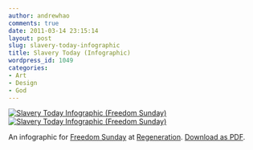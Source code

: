 ```yaml
---
author: andrewhao
comments: true
date: 2011-03-14 23:15:14
layout: post
slug: slavery-today-infographic
title: Slavery Today (Infographic)
wordpress_id: 1049
categories:
- Art
- Design
- God
---
```


[![Slavery Today Infographic (Freedom Sunday)](http://farm6.static.flickr.com/5134/5523317386_1b2c6967c4.jpg)](http://www.flickr.com/photos/andrewhao/5523317386/)[![Slavery Today Infographic (Freedom Sunday)](http://farm6.static.flickr.com/5092/5522731659_4bfa77761f.jpg)](http://www.flickr.com/photos/andrewhao/5522731659/)

An infographic for [Freedom Sunday](http://www.freedomsunday.org/) at [Regeneration](http://www.regenerationweb.com). [Download as PDF](http://www.andrewhao.com/wp-content/uploads/2011/03/Slavery-Today-Flyer.pdf).
